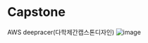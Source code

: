 # Capstone
AWS deepracer(다학제간캡스톤디자인)
![image](https://github.com/user-attachments/assets/951bfdb1-f7bd-436c-8824-36cb0091e7d5)
